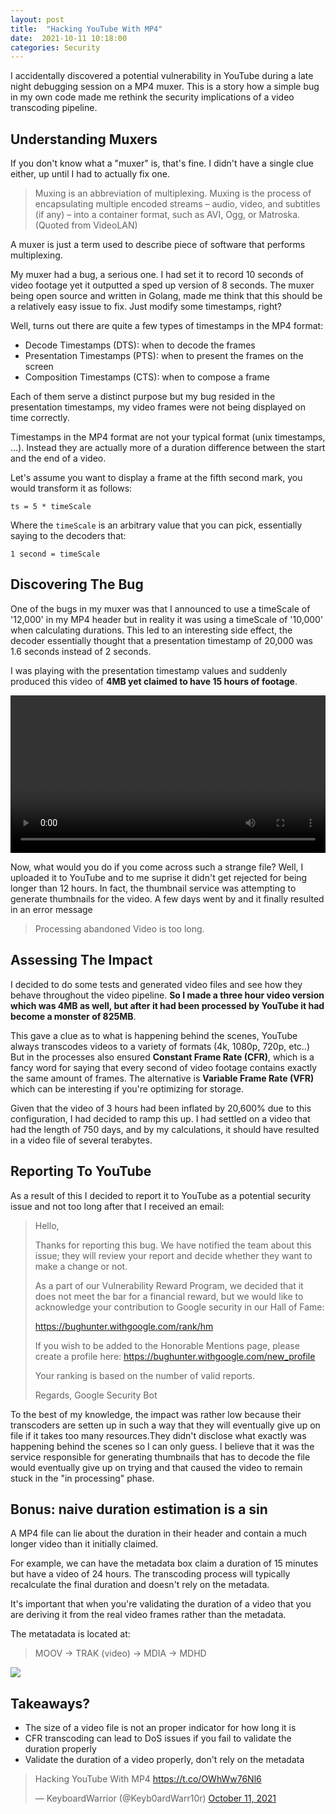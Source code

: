```yaml
---
layout: post
title:  "Hacking YouTube With MP4"
date:  2021-10-11 10:18:00
categories: Security
---
```




I accidentally discovered a potential vulnerability in YouTube during a late night debugging session on a MP4 muxer. This is a story how a simple bug in my own code made me rethink the security implications of a video transcoding pipeline.

## Understanding Muxers
If you don't know what a "muxer" is, that's fine. I didn't have a single clue either, up until I had to actually fix one. 

> Muxing is an abbreviation of multiplexing. Muxing is the process of encapsulating multiple encoded streams – audio, video, and subtitles (if any) – into a container format, such as AVI, Ogg, or Matroska.
> (Quoted from VideoLAN)

A muxer is just a term used to describe piece of software that performs multiplexing.

My muxer had a bug, a serious one. I had set it to record 10 seconds of video footage yet it outputted a sped up version of 8 seconds. The muxer being open source and written in Golang, made me think that this should be a relatively easy issue to fix. Just modify some timestamps, right?

Well, turns out there are quite a few types of timestamps in the MP4 format:
* Decode Timestamps (DTS): when to decode the frames
* Presentation Timestamps (PTS): when to present the frames on the screen
* Composition Timestamps (CTS): when to compose a frame

Each of them serve a distinct purpose but my bug resided in the presentation timestamps, my video frames were not being displayed on time correctly.

Timestamps in the MP4 format are not your typical format (unix timestamps, ...). Instead they are actually more of a duration difference between the start and the end of a video. 

Let's assume you want to display a frame at the fifth second mark, you would transform it as follows:
```
ts = 5 * timeScale
```
Where the `timeScale` is an arbitrary value that you can pick, essentially saying to the decoders that:
```
1 second = timeScale
```

## Discovering The Bug

One of the bugs in my muxer was that I announced to use a timeScale of '12,000' in my MP4 header but in reality it was using a timeScale of '10,000' when calculating durations. This led to an interesting side effect, the decoder essentially thought that a presentation timestamp of 20,000 was 1.6 seconds instead of 2 seconds.

I was playing with the presentation timestamp values and suddenly produced this video of **4MB yet claimed to have 15 hours of footage**.


<video width="100%" controls>
  <source src="https://realkeyboardwarrior.github.io/assets/images/15hours.mp4" type="video/mp4">
Your browser does not support the video tag.
</video>

Now, what would you do if you come across such a strange file? Well, I uploaded it to YouTube and to me suprise it didn't get rejected for being longer than 12 hours. In fact, the thumbnail service was attempting to generate thumbnails for the video. A few days went by and it finally resulted in an error message
> Processing abandoned
Video is too long.

## Assessing The Impact
I decided to do some tests and generated video files and see how they behave throughout the video pipeline. **So I made a three hour video version which was 4MB as well, but after it had been processed by YouTube it had become a monster of 825MB**.

This gave a clue as to what is happening behind the scenes, YouTube always transcodes videos to a variety of formats (4k, 1080p, 720p, etc..) But in the processes also ensured **Constant Frame Rate (CFR)**, which is a fancy word for saying that every second of video footage contains exactly the same amount of frames. The alternative is **Variable Frame Rate (VFR)** which can be interesting if you're optimizing for storage.

Given that the video of 3 hours had been inflated by 20,600% due to this configuration, I had decided to ramp this up. I had settled on a video that had the length of 750 days, and by my calculations, it should have resulted in a video file of several terabytes.

## Reporting To YouTube
As a result of this I decided to report it to YouTube as a potential security issue and not too long after that I received an email:

> Hello,
>
>Thanks for reporting this bug. We have notified the team about this issue; they will review your report and decide whether they want to make a change or not.
>
>As a part of our Vulnerability Reward Program, we decided that it does not meet the bar for a financial reward, but we would like to acknowledge your contribution to Google security in our Hall of Fame:
>
>https://bughunter.withgoogle.com/rank/hm
>
>If you wish to be added to the Honorable Mentions page, please create a profile here:
>   https://bughunter.withgoogle.com/new_profile
>
>Your ranking is based on the number of valid reports.
>
>Regards,
>Google Security Bot

To the best of my knowledge, the impact was rather low because their transcoders are setten up in such a way that they will eventually give up on file if it takes too many resources.They didn't disclose what exactly was happening behind the scenes so I can only guess. I believe that it was the service responsible for generating thumbnails that has to decode the file would eventually give up on trying and that caused the video to remain stuck in the "in processing" phase.

## Bonus: naive duration estimation is a sin
A MP4 file can lie about the duration in their header and contain a much longer video than it initially claimed. 

For example, we can have the metadata box claim a duration of 15 minutes but have a video of 24 hours. The transcoding process will typically recalculate the final duration and doesn't rely on the metadata. 

It's important that when you're validating the duration of a video that you are deriving it from the real video frames rather than the metadata.

The metatadata is located at:
> MOOV -> TRAK (video) -> MDIA -> MDHD

![](https://realkeyboardwarrior.github.io/assets/images/mp4inspect.png)

## Takeaways?

* The size of a video file is not an proper indicator for how long it is
* CFR transcoding can lead to DoS issues if you fail to validate the duration properly
* Validate the duration of a video properly, don't rely on the metadata

<blockquote class="twitter-tweet"><p lang="en" dir="ltr">Hacking YouTube With MP4 <a href="https://t.co/OWhWw76Nl6">https://t.co/OWhWw76Nl6</a></p>&mdash; KeyboardWarrior (@Keyb0ardWarr10r) <a href="https://twitter.com/Keyb0ardWarr10r/status/1447628638384529410?ref_src=twsrc%5Etfw">October 11, 2021</a></blockquote> <script async src="https://platform.twitter.com/widgets.js" charset="utf-8"></script>
